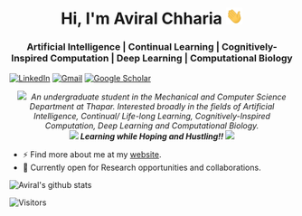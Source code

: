 <!--
### Hi there 👋
-->
<!--
**aviralchharia/aviralchharia** is a ✨ _special_ ✨ repository because its `README.md` (this file) appears on your GitHub profile.

Here are some ideas to get you started:

- 🔭 I’m currently working on ...
- 🌱 I’m currently learning ...
- 👯 I’m looking to collaborate on ...
- 🤔 I’m looking for help with ...
- 💬 Ask me about ...
- 📫 How to reach me: ...
- 😄 Pronouns: ...
- ⚡ Fun fact: ...
-->


<h1 align="center">Hi, I'm Aviral Chharia <img src="https://raw.githubusercontent.com/ABSphreak/ABSphreak/master/gifs/Hi.gif" width="30px"> </h1>
<h3 align="center">Artificial Intelligence | Continual Learning | Cognitively-Inspired Computation | Deep Learning | Computational Biology</h3>
<p align="center">

  [![LinkedIn](https://img.shields.io/badge/LinkedIn-blue?style=for-the-badge&logo=Linkedin&logoColor=white)](https://www.linkedin.com/in/aviralchharia/)
[![Gmail](https://img.shields.io/badge/Gmail-red?style=for-the-badge&logo=gmail&logoColor=white)](mailto:aviral.chharia@gmail.com)
[![Google Scholar](https://img.shields.io/badge/Google%20Scholar-4285F4?style=for-the-badge&logo=google-scholar&logoColor=white)](https://scholar.google.com/citations?user=mk7UtHgAAAAJ&hl=en)

  <!--
<a href="https://www.linkedin.com/in/aviralchharia/" target="blank"><img align="center" src="https://cdn.jsdelivr.net/npm/simple-icons@3.0.1/icons/linkedin.svg" alt="aviralchharia" height="30" width="40" /></a>
<a href = "mailto: aviral.chharia@gmail.com"><img align="center" src="https://simpleicons.org/icons/gmail.svg" height="30" width="40" /></a>
<a href="https://scholar.google.com/citations?user=mk7UtHgAAAAJ&hl=en" target="_blank"><img align="center" src="https://cdn.jsdelivr.net/npm/simple-icons@3.0.1/icons/googlescholar.svg" height="30" width="40" /></a>
-->
</p>
</p>


<p align="center">
  <em>
    <img src="https://media.giphy.com/media/iY8CRBdQXODJSCERIr/giphy.gif" width="30px">&nbsp; An undergraduate student in the Mechanical and Computer Science Department at Thapar. Interested broadly in the fields of Artificial Intelligence, Continual/ Life-long Learning, Cognitively-Inspired Computation, Deep Learning and Computational Biology.
  </em> 
  <br>
  <img src="https://media.giphy.com/media/VgCDAzcKvsR6OM0uWg/giphy.gif" width="50" /> <b><i>Learning while Hoping and Hustling!!</i></b> <img src="https://media.giphy.com/media/7j2hfyeVcDtf2/giphy.gif" width="50" />
</p>

<!-- 
  💻 I'm highly interested in cutting-edge research.
-->
- ⚡ Find more about me at my [website](https://aviralchharia.github.io).
- 👯 Currently open for Research opportunities and collaborations.

![Aviral's github stats](https://github-readme-stats.vercel.app/api?username=aviralchharia&hide=stars&show_icons=true&count_private=true)

![Visitors](http://estruyf-github.azurewebsites.net/api/VisitorHit?user=aviralchharia&repo=aviralchharia&countColorcountColor&countColor=%237B1E7B)
